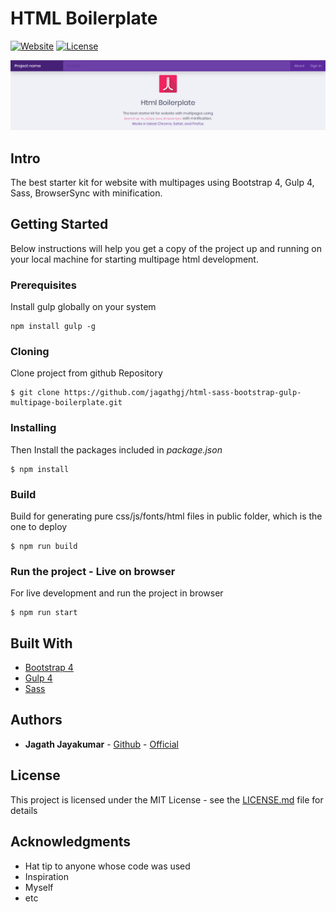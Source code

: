 # HTML Boilerplate

[![Website](https://img.shields.io/badge/Author-JagathJayakumar-blueviolet.svg?style=flat)](https://www.hellojagath.com)
[![License](https://img.shields.io/badge/MIT-License-brightgreen.svg?style=flat)](https://github.com/jagathgj/html-sass-bootstrap-gulp-multipage-boilerplate/blob/master/LICENSE.md)

<p align="center">
  <img src="./src/assets/img/banner.PNG" />
</p>

## Intro

The best starter kit for website with multipages using Bootstrap 4, Gulp 4, Sass, BrowserSync with minification.

## Getting Started

Below instructions will help you get a copy of the project up and running on your local machine for starting multipage html development.

### Prerequisites

Install gulp globally on your system

```
npm install gulp -g
```

### Cloning

Clone project from github Repository

```
$ git clone https://github.com/jagathgj/html-sass-bootstrap-gulp-multipage-boilerplate.git
```

### Installing

Then Install the packages included in *package.json*

```
$ npm install
```

### Build

Build for generating pure css/js/fonts/html files in public folder, which is the one to deploy

```
$ npm run build
```

### Run the project - Live on browser

For live development and run the project in browser

```
$ npm run start
```

## Built With

* [Bootstrap 4](https://getbootstrap.com/)
* [Gulp 4](https://gulpjs.com/)
* [Sass](https://sass-lang.com/)

## Authors

* **Jagath Jayakumar** - [Github](https://github.com/jagathgj) - [Official](https://www.hellojagath.com)

## License

This project is licensed under the MIT License - see the [LICENSE.md](LICENSE.md) file for details

## Acknowledgments

* Hat tip to anyone whose code was used
* Inspiration
* Myself
* etc

